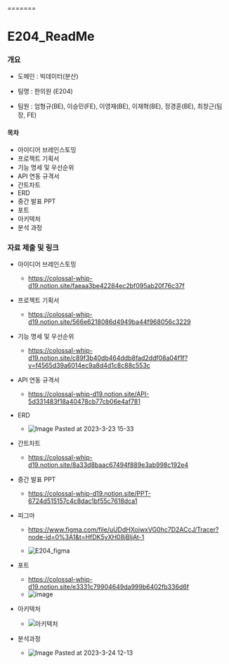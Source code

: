 =======

# E204_ReadMe

### 개요

- 도메인 : 빅데이터(분산)

- 팀명 : 한의원 (E204)

- 팀원 : 엄형규(BE), 이승민(FE), 이영재(BE), 이재혁(BE), 정경훈(BE), 최창근(팀장, FE)

#### 목차

- 아이디어 브레인스토밍
- 프로젝트 기획서
- 기능 명세 및 우선순위
- API 연동 규격서
- 간트차트
- ERD
- 중간 발표 PPT
- 포트
- 아키텍처
- 분석 과정

### 자료 제출 및 링크

- 아이디어 브레인스토밍
  
  - https://colossal-whip-d19.notion.site/faeaa3be42284ec2bf095ab20f76c37f

- 프로젝트 기획서
  
  - https://colossal-whip-d19.notion.site/566e6218086d4949ba44f968056c3229

- 기능 명세 및 우선순위
  
  - https://colossal-whip-d19.notion.site/c89f3b40db464ddb8fad2ddf08a04f1f?v=f4565d39a6014ec9a8d4d1c8c88c553c

- API 연동 규격서
  
  - https://colossal-whip-d19.notion.site/API-5d331483f18a40478cb77cb06e4af781

- ERD
  
  - ![Image Pasted at 2023-3-23 15-33](https://user-images.githubusercontent.com/109326214/227414267-035a14e0-73cd-4d20-8710-d506dff81599.png)

- 간트차트
  
  - https://colossal-whip-d19.notion.site/8a33d8baac67494f889e3ab998c192e4

- 중간 발표 PPT
  
  - https://colossal-whip-d19.notion.site/PPT-6724d515157c4c8dac1bf55c7618dca1

- 피그마
  
  - https://www.figma.com/file/uUDdHXoiwxVG0hc7D2ACcJ/Tracer?node-id=0%3A1&t=HfDK5yXH08jBljAt-1
  
  - ![E204_figma](/uploads/d79995095b462c8ba79fefdd34d8f542/E204_figma.png)

- 포트
  
  - https://colossal-whip-d19.notion.site/e3331c79904649da999b6402fb336d6f
  - ![image](https://user-images.githubusercontent.com/109326214/227414443-30cc9454-1069-4221-a9fa-bdde4de51fa9.png)

- 아키텍처
  
  - ![아키텍처](https://user-images.githubusercontent.com/109326214/227414337-02fdbde0-3ec8-4b3b-9b97-dcca37ed210e.png)

- 분석과정
  
  - ![Image Pasted at 2023-3-24 12-13](https://user-images.githubusercontent.com/109326214/227415134-4af1301e-128a-4130-827e-fbd3a9ea697c.png)
